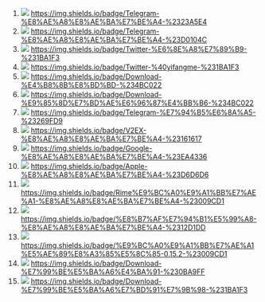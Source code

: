 1. ![](https://img.shields.io/badge/Telegram-%E8%AE%A8%E8%AE%BA%E7%BE%A4-%2323A5E4) https://img.shields.io/badge/Telegram-%E8%AE%A8%E8%AE%BA%E7%BE%A4-%2323A5E4
2. ![](https://img.shields.io/badge/Telegram-%E8%AE%A8%E8%AE%BA%E7%BE%A4-%23D0104C) https://img.shields.io/badge/Telegram-%E8%AE%A8%E8%AE%BA%E7%BE%A4-%23D0104C
3. ![](https://img.shields.io/badge/Twitter-%E6%8E%A8%E7%89%B9-%231BA1F3) https://img.shields.io/badge/Twitter-%E6%8E%A8%E7%89%B9-%231BA1F3 
4. ![](https://img.shields.io/badge/Twitter-%40yifangme-%231BA1F3)  https://img.shields.io/badge/Twitter-%40yifangme-%231BA1F3  
5. ![](https://img.shields.io/badge/Download-%E4%B8%8B%E8%BD%BD-%234BC022)  https://img.shields.io/badge/Download-%E4%B8%8B%E8%BD%BD-%234BC022 
6. ![](https://img.shields.io/badge/Download-%E9%85%8D%E7%BD%AE%E6%96%87%E4%BB%B6-%234BC022)  https://img.shields.io/badge/Download-%E9%85%8D%E7%BD%AE%E6%96%87%E4%BB%B6-%234BC022 
7. ![](https://img.shields.io/badge/Telegram-%E7%94%B5%E6%8A%A5-%23269FD9)  https://img.shields.io/badge/Telegram-%E7%94%B5%E6%8A%A5-%23269FD9 
8. ![](https://img.shields.io/badge/V2EX-%E8%AE%A8%E8%AE%BA%E7%BE%A4-%23161617)  https://img.shields.io/badge/V2EX-%E8%AE%A8%E8%AE%BA%E7%BE%A4-%23161617 
9. ![](https://img.shields.io/badge/Google-%E8%AE%A8%E8%AE%BA%E7%BE%A4-%23EA4336)  https://img.shields.io/badge/Google-%E8%AE%A8%E8%AE%BA%E7%BE%A4-%23EA4336 
10. ![](https://img.shields.io/badge/Apple-%E8%AE%A8%E8%AE%BA%E7%BE%A4-%23D6D6D6) https://img.shields.io/badge/Apple-%E8%AE%A8%E8%AE%BA%E7%BE%A4-%23D6D6D6 
11. ![](https://img.shields.io/badge/Rime%E9%BC%A0%E9%A1%BB%E7%AE%A1-%E8%AE%A8%E8%AE%BA%E7%BE%A4-%23009CD1) https://img.shields.io/badge/Rime%E9%BC%A0%E9%A1%BB%E7%AE%A1-%E8%AE%A8%E8%AE%BA%E7%BE%A4-%23009CD1 
12. ![](https://img.shields.io/badge/%E8%B7%AF%E7%94%B1%E5%99%A8-%E8%AE%A8%E8%AE%BA%E7%BE%A4-%2312D1DD)  https://img.shields.io/badge/%E8%B7%AF%E7%94%B1%E5%99%A8-%E8%AE%A8%E8%AE%BA%E7%BE%A4-%2312D1DD 
13. ![](https://img.shields.io/badge/%E9%BC%A0%E9%A1%BB%E7%AE%A1%E5%AE%89%E8%A3%85%E5%8C%85-0.15.2-%23009CD1) https://img.shields.io/badge/%E9%BC%A0%E9%A1%BB%E7%AE%A1%E5%AE%89%E8%A3%85%E5%8C%85-0.15.2-%23009CD1 
14. ![](https://img.shields.io/badge/Download-%E7%99%BE%E5%BA%A6%E4%BA%91-%230BA9FF) https://img.shields.io/badge/Download-%E7%99%BE%E5%BA%A6%E4%BA%91-%230BA9FF
15. ![](https://img.shields.io/badge/Download-%E7%99%BE%E5%BA%A6%E7%BD%91%E7%9B%98-%231BA1F3) https://img.shields.io/badge/Download-%E7%99%BE%E5%BA%A6%E7%BD%91%E7%9B%98-%231BA1F3
